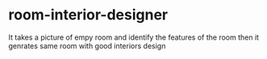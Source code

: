 # room-interior-designer
It takes a picture of empy room and identify the features of the room then it genrates same room with good interiors design 
